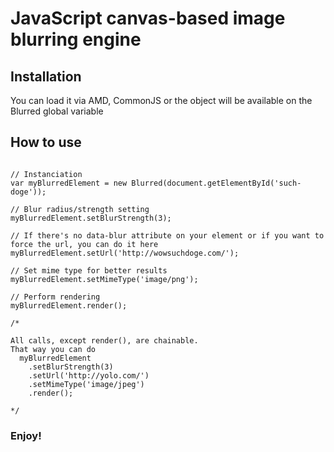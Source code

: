 # JavaScript canvas-based image blurring engine

## Installation

You can load it via AMD, CommonJS or the object will be available on the Blurred global variable

## How to use

```

// Instanciation
var myBlurredElement = new Blurred(document.getElementById('such-doge'));

// Blur radius/strength setting
myBlurredElement.setBlurStrength(3); 

// If there's no data-blur attribute on your element or if you want to force the url, you can do it here
myBlurredElement.setUrl('http://wowsuchdoge.com/'); 

// Set mime type for better results
myBlurredElement.setMimeType('image/png');

// Perform rendering
myBlurredElement.render();

/* 

All calls, except render(), are chainable.
That way you can do 
  myBlurredElement
    .setBlurStrength(3)
    .setUrl('http://yolo.com/')
    .setMimeType('image/jpeg')
    .render();
    
*/

```

### Enjoy!
